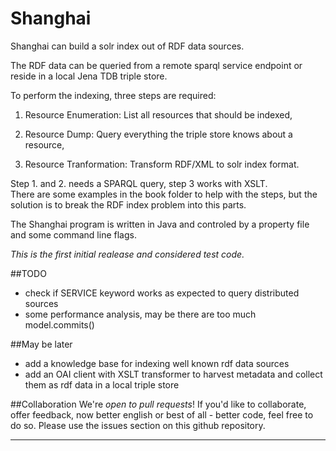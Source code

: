 

Shanghai
========

  Shanghai can build a solr index out of RDF data sources. <br/>

  The RDF data can be queried from a remote sparql service endpoint
  or reside in a local Jena TDB triple store. 

  To perform the indexing, three steps are required:

  1. Resource Enumeration: List all resources that should be indexed,

  2. Resource Dump: Query everything the triple store knows about a resource,

  3. Resource Tranformation: Transform RDF/XML to solr index format.


Step 1. and 2. needs a SPARQL query, step 3 works with XSLT. <br/>
  There are some examples in the book folder to help with the steps,
  but the solution is to break the RDF index problem into this parts.

  The Shanghai program is written in Java and controled by a property 
  file and some command line flags.

  *This is the first initial realease and considered test code.*

##TODO
  - check if SERVICE keyword works as expected to query distributed sources
  - some performance analysis, may be there are too much model.commits()

##May be later
  - add a knowledge base for indexing well known rdf data sources
  - add an OAI client with XSLT transformer to harvest metadata and
    collect them as rdf data in a local triple store

##Collaboration
  We're *open to pull requests*! If you'd like to collaborate, 
  offer feedback, now better english or best of all - better code, 
  feel free to do so. 
  Please use the issues section on this github repository.

____________________________________________________________________________
